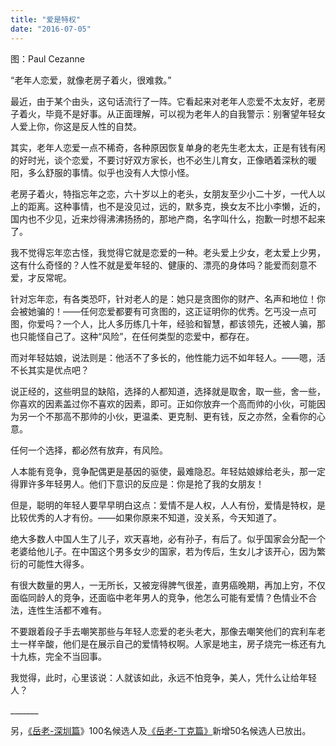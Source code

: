 ```yaml
---
title: "爱是特权"
date: "2016-07-05"
---
```


图：Paul Cezanne

“老年人恋爱，就像老房子着火，很难救。”

最近，由于某个由头，这句话流行了一阵。它看起来对老年人恋爱不太友好，老房子着火，毕竟不是好事。从正面理解，可以视为老年人的自我警示：别奢望年轻女人爱上你，你这是反人性的自焚。

其实，老年人恋爱一点不稀奇，各种原因恢复单身的老先生老太太，正是有钱有闲的好时光，谈个恋爱，不要讨好双方家长，也不必生儿育女，正像晒着深秋的暖阳，多么舒服的事情。似乎也没有人大惊小怪。

老房子着火，特指忘年之恋，六十岁以上的老头，女朋友至少小二十岁，一代人以上的距离。这种事情，也不是没见过，远的，默多克，换女友不比小李懒，近的，国内也不少见，近来炒得沸沸扬扬的，那地产商，名字叫什么，抱歉一时想不起来了。

我不觉得忘年恋古怪，我觉得它就是恋爱的一种。老头爱上少女，老太爱上少男，这有什么奇怪的？人性不就是爱年轻的、健康的、漂亮的身体吗？能爱而刻意不爱，才反常呢。

针对忘年恋，有各类恐吓，针对老人的是：她只是贪图你的财产、名声和地位！你会被她骗的！——任何恋爱都要有可贪图的，这正证明你的优秀。乞丐没一点可图，你爱吗？一个人，比人多历练几十年，经验和智慧，都该领先，还被人骗，那也只能怪自己了。这种“风险”，在任何类型的恋爱中，都存在。  

而对年轻姑娘，说法则是：他活不了多长的，他性能力远不如年轻人。——嗯，活不长其实是优点吧？

说正经的，这些明显的缺陷，选择的人都知道，选择就是取舍，取一些，舍一些，你喜欢的因素盖过你不喜欢的因素，即可。正如你放弃一个高而帅的小伙，可能因为另一个不那高不那帅的小伙，更温柔、更克制、更有钱，反之亦然，全看你的心意。  

任何一个选择，都必然有放弃，有风险。  

人本能有竞争，竞争配偶更是基因的驱使，最难隐忍。年轻姑娘嫁给老头，那一定得罪许多年轻男人。他们下意识的反应是：你是抢了我的女朋友！

但是，聪明的年轻人要早早明白这点：爱情不是人权，人人有份，爱情是特权，是比较优秀的人才有份。——如果你原来不知道，没关系，今天知道了。

绝大多数人中国人生了儿子，欢天喜地，必有孙子，有后了。似乎国家会分配一个老婆给他儿子。在中国这个男多女少的国家，若为传后，生女儿才该开心，因为繁衍的可能性大得多。

有很大数量的男人，一无所长，又被宠得脾气很差，直男癌晚期，再加上穷，不仅面临同龄人的竞争，还面临中老年男人的竞争，他怎么可能有爱情？色情业不合法，连性生活都不难有。

不要跟着段子手去嘲笑那些与年轻人恋爱的老头老大，那像去嘲笑他们的宾利车老土一样辛酸，他们是在展示自己的爱情特权啊。人家是地主，房子烧完一栋还有九十九栋，完全不当回事。  

我觉得，此时，心里该说：人就该如此，永远不怕竞争，美人，凭什么让给年轻人？

\_\_\_\_\_\_\_

另，[《岳老-深圳篇](http://mp.weixin.qq.com/s?__biz=MjM5NDU0Mjk2MQ==&mid=2651622230&idx=1&sn=c3566f791438a2eb2f4a187aac931cca&scene=21#wechat_redirect)》100名候选人及[《岳老-丁克篇》](http://mp.weixin.qq.com/s?__biz=MjM5NDU0Mjk2MQ==&mid=2651622207&idx=1&sn=2e3daca2a535f1ea4b5a21c8a5deade5&scene=21#wechat_redirect)新增50名候选人已放出。
